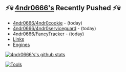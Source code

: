 ## ⚡💀 <a href="https://4ndr0666.github.io/4ndr0site" target="_blank">4ndr0666's</a> Recently Pushed ⚡💀


- [4ndr0666/4ndr0cookie](https://github.com/4ndr0666/4ndr0cookie) - (today)
- [4ndr0666/4ndr0serviceguard](https://github.com/4ndr0666/4ndr0serviceguard) - (today)
- [4ndr0666/FancyTracker](https://github.com/4ndr0666/FancyTracker) - (today)
- [Links](https://github.com/4ndr0666/Links/blob/main/README.md)        
- [Engines](https://github.com/hoothin/SearchJumper/discussions/73)    

[![4ndr0666's's github stats](https://github-readme-stats.vercel.app/api?username=4ndr0666&include_all_commits=true&count_private=true&show_icons=true&line_height=20&title_color=15FFFF&icon_color=15FFFF&text_color=15FFFF&bg_color=0D1117)](https://github.com/anuraghazra/github-readme-stats)

[![Tools](https://skillicons.dev/icons?i=go,py,react,nextjs,git,linux,bash,neovim&theme=dark&perline=18)](https://skillicons.dev)

